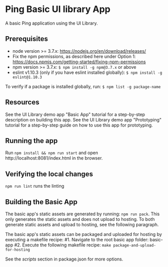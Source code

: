 Ping Basic UI library App
==========
A basic Ping application using the UI Library.



Prerequisites
-------------
* node version >= 3.7.x: https://nodejs.org/en/download/releases/
* Fix the npm permissions, as described here under Option 1:
https://docs.npmjs.com/getting-started/fixing-npm-permissions
* npm version >= 3.7.x: `$ npm install -g npm@3.7.x` or above
* eslint v1.10.3 (only if you have eslint installed globally):
`$ npm install -g eslint@1.10.3`

To verify if a package is installed globally, run:
`$ npm list -g package-name`



Resources
---------
See the UI Library demo app "Basic App" tutorial for a step-by-step description on building this app.
See the UI Library demo app "Prototyping" tutorial for a step-by-step guide on how to use this app for prototyping.



Running the app
-------------------
Run
`npm install && npm run start`
and open http://localhost:8081/index.html in the browser.



Verifying the local changes
---------------------------
`npm run lint`
runs the linting



Building the Basic App
-----------------------
The basic app's static assets are generated by running: `npm run pack`.
This only generates the static assets and does not upload to hosting.
To both generate static assets and upload to hosting, see the following paragraph.

The basic app's static assets can be packaged and uploaded for hosting by executing a makefile recipe:
#1. Navigate to the root basic app folder: basic-app
#2. Execute the following makefile recipe: `make package-and-upload-for-hosting`

See the *scripts* section in package.json for more options.

